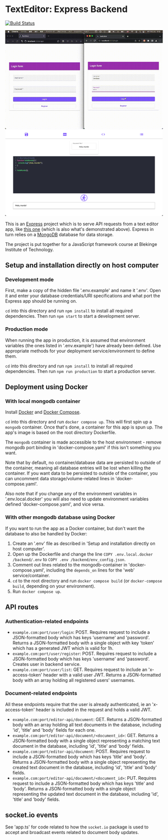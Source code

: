 # TextEditor: Express Backend
[![Build Status](https://app.travis-ci.com/datalowe/text-editor-backend.svg?branch=main)](https://app.travis-ci.com/datalowe/text-editor-backend)

<img width="800px" alt="An animated demonstration of collaborating on running code editor examples." src="./readme_examples/text_editor_demo.gif">

<img width="600px" alt="An example screenshot of the editor's code mode." src="./readme_examples/text_code_editor_example.png">

This is an [Express](https://expressjs.com) project which is to serve API requests from a text editor app, like [this one](https://github.com/datalowe/text-editor-angular) (which is also what's demonstrated above). Express in turn relies on a [MongoDB](https://www.mongodb.com/) database for data storage.

The project is put together for a JavaScript framework course at Blekinge Institute of Technology.

## Setup and installation directly on host computer
### Development mode
First, make a copy of the hidden file '.env.example' and name it '.env'. Open it and enter your database credentials/URI specifications and what port the Express app should be running on. 

`cd` into this directory and run `npm install` to install all required dependencies. Then run `npm start` to start a development server.

### Production mode
When running the app in production, it is assumed that environment variables (the ones listed in '.env.example') have already been defined. Use appropriate methods for your deployment service/environment to define them.

`cd` into this directory and run `npm install` to install all required dependencies. Then run `npm run production` to start a production server.

## Deployment using Docker
### With local mongodb container 
Install [Docker](https://www.docker.com/) and [Docker Compose](https://docs.docker.com/compose/).

`cd` into this directory and run `docker compose up`. This will first spin up a `mongodb` container. Once that's done, a container for this app is spun up. The app's image is based on the root directory Dockerfile.

The `mongodb` container is made accessible to the host environment - remove mongodb port binding in 'docker-compose.yaml' if this isn't something you want.

Note that by default, no container/database data are persisted to outside of the container, meaning all database entries will be lost when killing the container. If you want data to be persisted to outside of the container, you can uncomment data storage/volume-related lines in 'docker-compose.yaml'. 

Also note that if you change any of the environment variables in '.env.local.docker' you will also need to update environment variables defined 'docker-compose.yaml', and vice versa.

### With other mongodb database using Docker
If you want to run the app as a Docker container, but don't want the database to also be handled by Docker: 
1. Create an '.env' file as described in 'Setup and installation directly on host computer'. 
2. Open up the Dockerfile and change the line `COPY .env.local.docker /backend/.env` to `COPY .env /backend/env_config.json`.
3. Comment out lines related to the mongodb-container in 'docker-compose.yaml', including the `depends_on` lines for the 'web' service/container.
3. `cd` to the root directory and run `docker compose build` (or `docker-compose build`, depending on your environment).
4. Run `docker compose up`.

## API routes
### Authentication-related endpoints
* `example.com:port/user/login`: POST. Requires request to include a JSON-formatted body which has keys 'username' and 'password'. Returns a JSON-formatted body with a single object with key 'token' which has a generated JWT which is valid for 1h.
* `example.com:port/user/register`: POST. Requires request to include a JSON-formatted body which has keys 'username' and 'password'. Creates user in backend service.
* `example.com:port/user/list`: GET. Requires request to include an 'x-access-token' header with a valid user JWT. Returns a JSON-formatted body with an array holding all registered users' usernames.

### Document-related endpoints
All these endpoints require that the user is already authenticated, ie an 'x-access-token' header is included in the request and holds a valid JWT.
* `example.com:port/editor-api/document`: GET. Returns a JSON-formatted body with an array holding all text documents in the database, including 'id', 'title' and 'body' fields for each one.
* `example.com:port/editor-api/document/<document_id>`: GET. Returns a JSON-formatted body with a single object representing a matching text document in the database, including 'id', 'title' and 'body' fields.
* `example.com:port/editor-api/document`: POST. Requires request to include a JSON-formatted body which has keys 'title' and 'body'. Returns a JSON-formatted body with a single object representing the created text document in the database, including 'id', 'title' and 'body' fields.
* `example.com:port/editor-api/document/<document_id>`: PUT. Requires request to include a JSON-formatted body which has keys 'title' and 'body'. Returns a JSON-formatted body with a single object representing the updated text document in the database, including 'id', 'title' and 'body' fields.

## socket.io events
See 'app.ts' for code related to how the `socket.io` package is used to accept and broadcast events related to document body updates.
